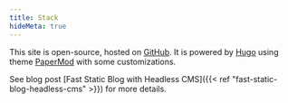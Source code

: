 ```yaml
---
title: Stack
hideMeta: true
---
```


This site is open-source, hosted on [GitHub](https://github.com/jjonescz/blog).
It is powered by [Hugo](https://gohugo.io) using theme [PaperMod](https://git.io/hugopapermod) with some customizations.

See blog post [Fast Static Blog with Headless CMS]({{< ref "fast-static-blog-headless-cms" >}}) for more details.

